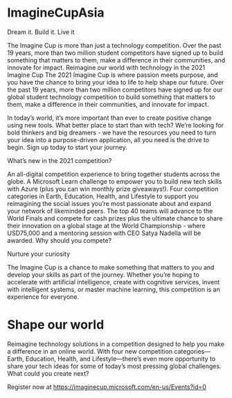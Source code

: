 # ImagineCupAsia
Dream it. Build it. Live it

The Imagine Cup is more than just a technology competition. Over the past 19 years, more than two million student competitors have signed up to build something that matters to them, make a difference in their communities, and innovate for impact.
Reimagine our world with technology in the 2021 Imagine Cup
The 2021 Imagine Cup is where passion meets purpose, and you have the chance to bring your idea to life to help shape our future. Over the past 19 years, more than two million competitors have signed up for our global student technology competition to build something that matters to them, make a difference in their communities, and innovate for impact.

 

In today’s world, it’s more important than ever to create positive change using new tools. What better place to start than with tech? We’re looking for bold thinkers and big dreamers - we have the resources you need to turn your idea into a purpose-driven application, all you need is the drive to begin. Sign up today to start your journey.

 

What’s new in the 2021 competition?

An all-digital competition experience to bring together students across the globe.
A Microsoft Learn challenge to empower you to build new tech skills with Azure (plus you can win monthly prize giveaways!).
Four competition categories in Earth, Education, Health, and Lifestyle to support you reimagining the social issues you’re most passionate about and expand your network of likeminded peers.
The top 40 teams will advance to the World Finals and compete for cash prizes plus the ultimate chance to share their innovation on a global stage at the World Championship - where USD75,000 and a mentoring session with CEO Satya Nadella will be awarded.
Why should you compete?

Nurture your curiosity

The Imagine Cup is a chance to make something that matters to you and develop your skills as part of the journey. Whether you’re hoping to accelerate with artificial intelligence, create with cognitive services, invent with intelligent systems, or master machine learning, this competition is an experience for everyone.
# Shape our world
Reimagine technology solutions in a competition designed to help you make a difference in an online world. With four new competition categories—Earth, Education, Health, and Lifestyle—there’s even more opportunity to share your tech ideas for some of today’s most pressing global challenges. What could you create next?

Register now at https://imaginecup.microsoft.com/en-us/Events?id=0
